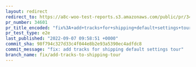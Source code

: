 ```yaml
---
layout: redirect
redirect_to: https://a8c-woo-test-reports.s3.amazonaws.com/public/pr/34601/e2e/index.html
pr_number: 34601
pr_title_encoded: "fix%3A+add+tracks+for+shipping+default+settings+tour"
pr_test_type: e2e
last_published: "2022-09-07 09:58:51 +0000"
commit_sha: 98f794c327d33c4f044e8b2e93a5390ec4adfdc8
commit_message: "fix: add tracks for shipping default settings tour"
branch_name: fix/add-tracks-to-shipping-tour
---
```

